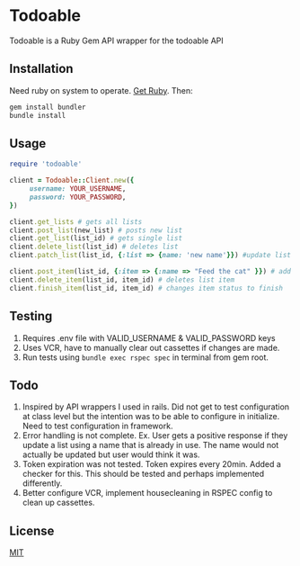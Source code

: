 # Todoable

Todoable is a Ruby Gem API wrapper for the todoable API

## Installation

Need ruby on system to operate. [Get Ruby](https://www.ruby-lang.org/en/downloads/). Then:

```bash
gem install bundler
bundle install
```

## Usage

```ruby
require 'todoable'

client = Todoable::Client.new({ 
     username: YOUR_USERNAME,
     password: YOUR_PASSWORD,
})

client.get_lists # gets all lists
client.post_list(new_list) # posts new list
client.get_list(list_id) # gets single list
client.delete_list(list_id) # deletes list
client.patch_list(list_id, {:list => {name: 'new name'}}) #update list name

client.post_item(list_id, {:item => {:name => "Feed the cat" }}) # add item to list
client.delete_item(list_id, item_id) # deletes list item
client.finish_item(list_id, item_id) # changes item status to finish
```

## Testing
1) Requires .env file with VALID_USERNAME & VALID_PASSWORD keys
2) Uses VCR, have to manually clear out cassettes if changes are made.
3) Run tests using `bundle exec rspec spec` in terminal from gem root.


## Todo
1) Inspired by API wrappers I used in rails. Did not get to test configuration at class level but the intention was to be able to configure in initialize. Need to test configuration in framework.
2) Error handling is not complete. Ex. User gets a positive response if they update a list using a name that is already in use. The name would not actually be updated but user would think it was.
3) Token expiration was not tested. Token expires every 20min. Added a checker for this. This should be tested and perhaps implemented differently.
4) Better configure VCR, implement housecleaning in RSPEC config to clean up cassettes. 



## License
[MIT](https://choosealicense.com/licenses/mit/)
